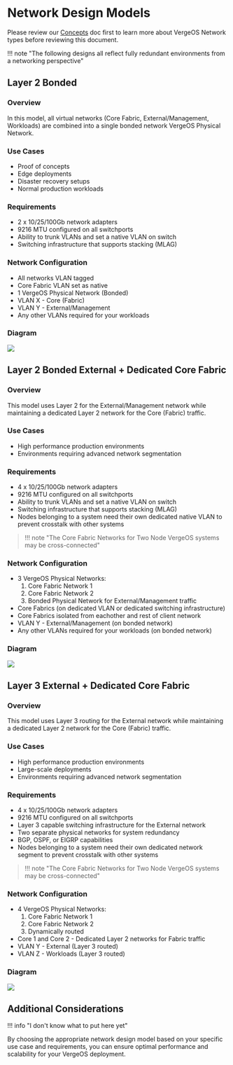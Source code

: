 # Network Design Models

Please review our <a href="/docs/implementation-guide/concepts/">Concepts</a> doc first to learn more about VergeOS Network types before reviewing this document.

!!! note "The following designs all reflect fully redundant environments from a networking perspective"

## Layer 2 Bonded

### Overview
In this model, all virtual networks (Core Fabric, External/Management, Workloads) are combined into a single bonded network VergeOS Physical Network.

### Use Cases
- Proof of concepts
- Edge deployments
- Disaster recovery setups
- Normal production workloads

### Requirements
- 2 x 10/25/100Gb network adapters
- 9216 MTU configured on all switchports
- Ability to trunk VLANs and set a native VLAN on switch 
- Switching infrastructure that supports stacking (MLAG)

### Network Configuration
- All networks VLAN tagged
- Core Fabric VLAN set as native
- 1 VergeOS Physical Network (Bonded)
- VLAN X - Core (Fabric)
- VLAN Y - External/Management
- Any other VLANs required for your workloads

### Diagram

![](/docs/assets/layer2bonded.png)

## Layer 2 Bonded External + Dedicated Core Fabric

### Overview
This model uses Layer 2 for the External/Management network while maintaining a dedicated Layer 2 network for the Core (Fabric) traffic.

### Use Cases
- High performance production environments
- Environments requiring advanced network segmentation

### Requirements
- 4 x 10/25/100Gb network adapters
- 9216 MTU configured on all switchports
- Ability to trunk VLANs and set a native VLAN on switch 
- Switching infrastructure that supports stacking (MLAG)
- Nodes belonging to a system need their own dedicated native VLAN to prevent crosstalk with other systems

> !!! note "The Core Fabric Networks for Two Node VergeOS systems may be cross-connected"

### Network Configuration
- 3 VergeOS Physical Networks:
  1. Core Fabric Network 1
  2. Core Fabric Network 2
  3. Bonded Physical Network for External/Management traffic
- Core Fabrics (on dedicated VLAN or dedicated switching infrastructure)
- Core Fabrics isolated from eachother and rest of client network
- VLAN Y - External/Management (on bonded network)
- Any other VLANs required for your workloads (on bonded network)

### Diagram

![](/docs/assets/layer2bonded-dc.png)

## Layer 3 External + Dedicated Core Fabric

### Overview
This model uses Layer 3 routing for the External network while maintaining a dedicated Layer 2 network for the Core (Fabric) traffic.

### Use Cases
- High performance production environments
- Large-scale deployments
- Environments requiring advanced network segmentation

### Requirements
- 4 x 10/25/100Gb network adapters
- 9216 MTU configured on all switchports
- Layer 3 capable switching infrastructure for the External network
- Two separate physical networks for system redundancy
- BGP, OSPF, or EIGRP capabilities
- Nodes belonging to a system need their own dedicated network segment to prevent crosstalk with other systems

> !!! note "The Core Fabric Networks for Two Node VergeOS systems may be cross-connected"

### Network Configuration
- 4 VergeOS Physical Networks:
  1. Core Fabric Network 1
  2. Core Fabric Network 2
  3. Dynamically routed 
- Core 1 and Core 2 - Dedicated Layer 2 networks for Fabric traffic
- VLAN Y - External (Layer 3 routed)
- VLAN Z - Workloads (Layer 3 routed)

### Diagram

![](/docs/assets/layer3-dc.png)

## Additional Considerations

!!! info "I don't know what to put here yet"

By choosing the appropriate network design model based on your specific use case and requirements, you can ensure optimal performance and scalability for your VergeOS deployment.
